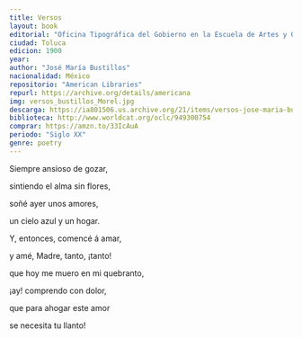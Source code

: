 ```yaml
---
title: Versos
layout: book
editorial: "Oficina Tipográfica del Gobierno en la Escuela de Artes y Oficios"
ciudad: Toluca
edicion: 1900
year: 
author: "José María Bustillos"
nacionalidad: México
repositorio: "American Libraries"
repurl: https://archive.org/details/americana
img: versos_bustillos_Morel.jpg
descarga: https://ia801506.us.archive.org/21/items/versos-jose-maria-bustillos/Versos%20-%20Jos%C3%A9%20Mar%C3%ADa%20Bustillos.pdf
biblioteca: http://www.worldcat.org/oclc/949300754
comprar: https://amzn.to/33IcAuA
periodo: "Siglo XX"
genre: poetry
---
```

 
Siempre ansioso de gozar,
 
sintiendo el alma sin flores,
 
soñé ayer unos amores,
 
un cielo azul y un hogar.
 
Y, entonces, comencé á amar,
 
y amé, Madre, tanto, ¡tanto!
 
que hoy me muero en mi quebranto,
 
¡ay! comprendo con dolor,
 
que para ahogar este amor
 
se necesita tu llanto!
